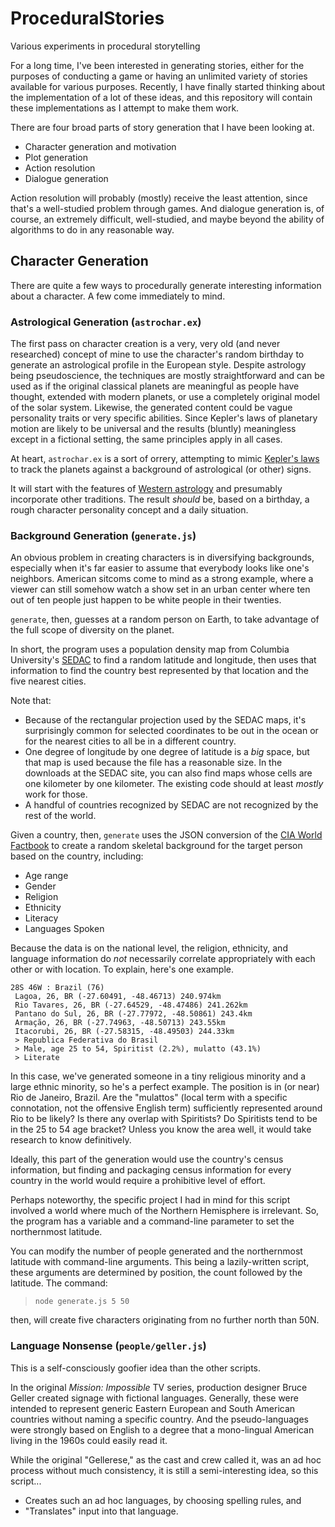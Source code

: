 # ProceduralStories
Various experiments in procedural storytelling

For a long time, I've been interested in generating stories, either for the purposes of conducting a game or having an unlimited variety of stories available for various purposes.  Recently, I have finally started thinking about the implementation of a lot of these ideas, and this repository will contain these implementations as I attempt to make them work.

There are four broad parts of story generation that I have been looking at.

 - Character generation and motivation
 - Plot generation
 - Action resolution
 - Dialogue generation

Action resolution will probably (mostly) receive the least attention, since that's a well-studied problem through games.  And dialogue generation is, of course, an extremely difficult, well-studied, and maybe beyond the ability of algorithms to do in any reasonable way.

## Character Generation

There are quite a few ways to procedurally generate interesting information about a character.  A few come immediately to mind.

### Astrological Generation (`astrochar.ex`)

The first pass on character creation is a very, very old (and never researched) concept of mine to use the character's random birthday to generate an astrological profile in the European style.  Despite astrology being pseudoscience, the techniques are mostly straightforward and can be used as if the original classical planets are meaningful as people have thought, extended with modern planets, or use a completely original model of the solar system.  Likewise, the generated content could be vague personality traits or very specific abilities.  Since Kepler's laws of planetary motion are likely to be universal and the results (bluntly) meaningless except in a fictional setting, the same principles apply in all cases.

At heart, `astrochar.ex` is a sort of orrery, attempting to mimic [Kepler's laws](https://en.wikipedia.org/wiki/Kepler's_laws_of_planetary_motion) to track the planets against a background of astrological (or other) signs.

It will start with the features of [Western astrology](https://en.wikipedia.org/wiki/Western_astrology) and presumably incorporate other traditions.  The result _should_ be, based on a birthday, a rough character personality concept and a daily situation.


### Background Generation (`generate.js`)

An obvious problem in creating characters is in diversifying backgrounds, especially when it's far easier to assume that everybody looks like one's neighbors.  American sitcoms come to mind as a strong example, where a viewer can still somehow watch a show set in an urban center where ten out of ten people just happen to be white people in their twenties.

`generate`, then, guesses at a random person on Earth, to take advantage of the full scope of diversity on the planet.

In short, the program uses a population density map from Columbia University's [SEDAC](http://sedac.ciesin.columbia.edu/data/set/gpw-v4-population-density-rev10/data-download) to find a random latitude and longitude, then uses that information to find the country best represented by that location and the five nearest cities.

Note that:

 * Because of the rectangular projection used by the SEDAC maps, it's surprisingly common for selected coordinates to be out in the ocean or for the nearest cities to all be in a different country.
 * One degree of longitude by one degree of latitude is a _big_ space, but that map is used because the file has a reasonable size.  In the downloads at the SEDAC site, you can also find maps whose cells are one kilometer by one kilometer.  The existing code should at least _mostly_ work for those.
 * A handful of countries recognized by SEDAC are not recognized by the rest of the world.

Given a country, then, `generate` uses the JSON conversion of the [CIA World Factbook](https://github.com/iancoleman/cia_world_factbook_api) to create a random skeletal background for the target person based on the country, including:

 * Age range
 * Gender
 * Religion
 * Ethnicity
 * Literacy
 * Languages Spoken

Because the data is on the national level, the religion, ethnicity, and language information do _not_ necessarily correlate appropriately with each other or with location.  To explain, here's one example.

```
28S 46W : Brazil (76)
 Lagoa, 26, BR (-27.60491, -48.46713) 240.974km
 Rio Tavares, 26, BR (-27.64529, -48.47486) 241.262km
 Pantano do Sul, 26, BR (-27.77972, -48.50861) 243.4km
 Armação, 26, BR (-27.74963, -48.50713) 243.55km
 Itacorubi, 26, BR (-27.58315, -48.49503) 244.33km
 > Republica Federativa do Brasil
 > Male, age 25 to 54, Spiritist (2.2%), mulatto (43.1%)
 > Literate
```

In this case, we've generated someone in a tiny religious minority and a large ethnic minority, so he's a perfect example.  The position is in (or near) Rio de Janeiro, Brazil.  Are the "mulattos" (local term with a specific connotation, not the offensive English term) sufficiently represented around Rio to be likely?  Is there any overlap with Spiritists?  Do Spiritists tend to be in the 25 to 54 age bracket?  Unless you know the area well, it would take research to know definitively.

Ideally, this part of the generation would use the country's census information, but finding and packaging census information for every country in the world would require a prohibitive level of effort.

Perhaps noteworthy, the specific project I had in mind for this script involved a world where much of the Northern Hemisphere is irrelevant.  So, the program has a variable and a command-line parameter to set the northernmost latitude.

You can modify the number of people generated and the northernmost latitude with command-line arguments.  This being a lazily-written script, these arguments are determined by position, the count followed by the latitude.  The command:

 > `node generate.js 5 50`

then, will create five characters originating from no further north than 50N.

### Language Nonsense (`people/geller.js`)

This is a self-consciously goofier idea than the other scripts.

In the original _Mission: Impossible_ TV series, production designer Bruce Geller created signage with fictional languages.  Generally, these were intended to represent generic Eastern European and South American countries without naming a specific country.  And the pseudo-languages were strongly based on English to a degree that a mono-lingual American living in the 1960s could easily read it.

While the original "Gellerese," as the cast and crew called it, was an ad hoc process without much consistency, it is still a semi-interesting idea, so this script...

 * Creates such an ad hoc languages, by choosing spelling rules, and
 * "Translates" input into that language.
